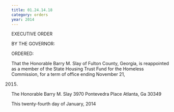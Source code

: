 ```yaml
---
title: 01.24.14.18
category: orders
year: 2014
---
```

 

EXECUTIVE ORDER

BY THE GOVERNOR:

ORDERED:

That the Honorable Barry M. Slay of Fulton County, Georgia, is
reappointed as a member of the State Housing Trust Fund for the
Homeless Commission, for a term of office ending November 21,

2015.

The Honorable Barry M. Slay
3970 Pontevedra Place
Atlanta, Ga 30349

This twenty-fourth day of January, 2014

 

